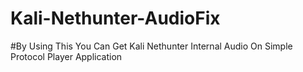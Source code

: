 # Kali-Nethunter-AudioFix
#By Using This You Can Get Kali Nethunter Internal Audio On Simple Protocol Player Application
